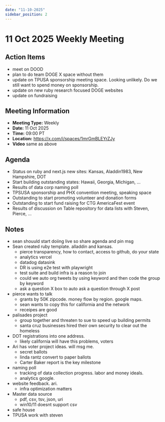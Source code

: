 ```yaml
---
date: "11-10-2025"
sidebar_position: 2
---
```


# 11 Oct 2025 Weekly Meeting

## Action Items

- meet on DOOD
- plan to do team DOGE X space without them
- update on TPUSA sponsorship meeting space. Looking unlikely. Do we still want to spend money on sponsorship. 
- update on new ruby research focused DOGE websites
- update on fundraising 

## Meeting Information

- **Meeting Type:** Weekly
- **Date:**  11 Oct 2025
- **Time:** 09:00 PT
- **Location:** https://x.com/i/spaces/1mrGmBLEYrZJy
- **Video** same as above

## Agenda

- Status on ruby and next.js new sites: Kansas, Aladdin1983, New Hampshire, DOT
- Start building outstanding states: Hawaii, Georgia, Michigan, ...
- Results of data corp naming poll
- TPSUSA sponsorship and PHX convention meeting, speaking space
- Outstanding to start promoting volunteer and donation forms
- Outstanding to start fund raising for CTG AmericaFest event
- Results of discussion on Table repository for data lists with Steven, Pierce, ...

## Notes

- sean shouuld start doiing live so share agenda and pin msg
- Sean created ruby template. alladdin and kansas. 
    - pierce transparency, how to contact, access to github, do your state
    - analytics vercel 
    - datadog datasink
    - DR is using e2e test with playwright
    - test suite and build infra is a reason to join
    - could we auto org tweets by using keyword and then code the group by keyword
    - ask a question X box to auto ask a question through X post
- pierce wants to talk
    - grants by 50K zipcode. money flow by region. google maps. 
    - sean wants to copy this for california and the network
    - receipes are good
- palisades project
    - group together and threaten to sue to speed up building permits
    - santa cruz businesses hired their own security to clear out the homeless
- DOT registrations into one address. 
    - likely california will have this problems, voters
- Ari has voter project ideas. will msg me. 
    - secret ballots
    - linda rantz convert to paper ballots
    - Carter Baker report is the key milestone
- naming poll
    - tracking of data collection progress. labor and money ideals. 
    - analytics google. 
- website feedback. ari. 
    - infra optimization matters
- Master data source
    - pdf, csv, tsv, json, uri
    - win10/11 doesnt support csv
- safe house
- TPUSA work with steven